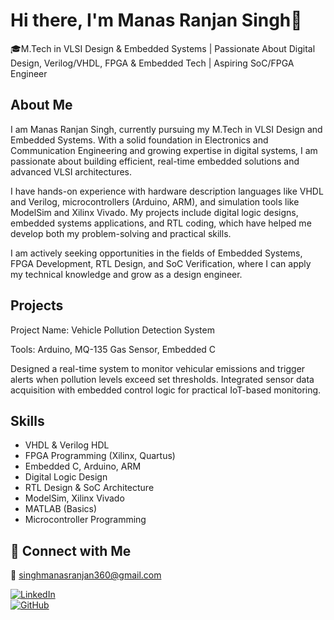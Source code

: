# Hi there, I'm Manas Ranjan Singh👋

🎓M.Tech in VLSI Design & Embedded Systems | Passionate About Digital Design, Verilog/VHDL, FPGA & Embedded Tech | Aspiring SoC/FPGA Engineer

## About Me
I am Manas Ranjan Singh, currently pursuing my M.Tech in VLSI Design and Embedded Systems. With a solid foundation in Electronics and Communication Engineering and growing expertise in digital systems, I am passionate about building efficient, real-time embedded solutions and advanced VLSI architectures.

I have hands-on experience with hardware description languages like VHDL and Verilog, microcontrollers (Arduino, ARM), and simulation tools like ModelSim and Xilinx Vivado. My projects include digital logic designs, embedded systems applications, and RTL coding, which have helped me develop both my problem-solving and practical skills.

I am actively seeking opportunities in the fields of Embedded Systems, FPGA Development, RTL Design, and SoC Verification, where I can apply my technical knowledge and grow as a design engineer.

## Projects
Project Name: Vehicle Pollution Detection System

Tools: Arduino, MQ-135 Gas Sensor, Embedded C

Designed a real-time system to monitor vehicular emissions and trigger alerts when pollution levels exceed set thresholds. Integrated sensor data acquisition with embedded control logic for practical IoT-based monitoring.

## Skills
- VHDL & Verilog HDL
- FPGA Programming (Xilinx, Quartus)
- Embedded C, Arduino, ARM
- Digital Logic Design
- RTL Design & SoC Architecture
- ModelSim, Xilinx Vivado
- MATLAB (Basics)
- Microcontroller Programming

## 🔗 Connect with Me
📧 singhmanasranjan360@gmail.com 

[![LinkedIn](https://img.shields.io/badge/LinkedIn-Connect-blue?style=for-the-badge&logo=linkedin)](https://www.linkedin.com/in/manas-ranjan-singh-35a6b8243)  
[![GitHub](https://img.shields.io/badge/GitHub-Follow-black?style=for-the-badge&logo=github)](https://github.com/Manas-Ranjan-Singh) 

